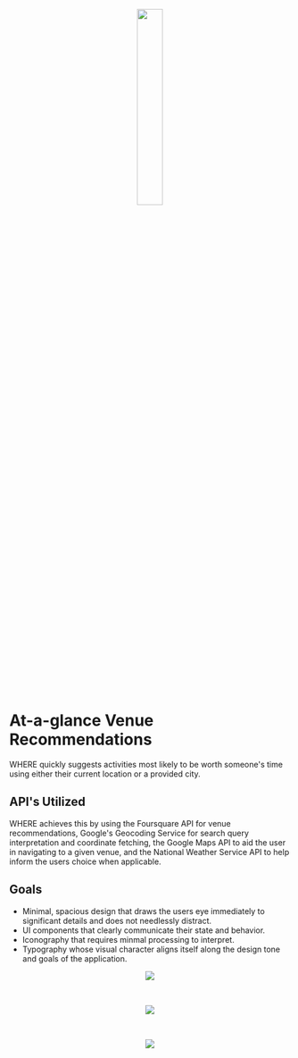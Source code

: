 <br><br>
<p align="center"><img width="30%" src="https://raw.githubusercontent.com/mkspainhour/WHERE/master/GitHub%20Media/Logo.png"></p>
<br><br>

# At-a-glance Venue Recommendations
WHERE quickly suggests activities most likely to be worth someone's time using either their current location or a provided city.

## API's Utilized
WHERE achieves this by using the Foursquare API for venue recommendations, Google's Geocoding Service for search query interpretation and coordinate fetching, the Google Maps API to aid the user in navigating to a given venue, and the National Weather Service API to help inform the users choice when applicable.

## Goals
- Minimal, spacious design that draws the users eye immediately to significant details and does not needlessly distract.
- UI components that clearly communicate their state and behavior.
- Iconography that requires minmal processing to interpret.
- Typography whose visual character aligns itself along the design tone and goals of the application.

<p align="center"><img src="https://raw.githubusercontent.com/mkspainhour/Thinkful-API-Capstone-WHERE/master/GitHub%20Media/Logo.png"></p>
<br>

<p align="center"><img src="https://raw.githubusercontent.com/mkspainhour/Thinkful-API-Capstone-WHERE/master/GitHub%20Media/Logo.png"></p>
<br>

<p align="center"><img src="https://raw.githubusercontent.com/mkspainhour/Thinkful-API-Capstone-WHERE/master/GitHub%20Media/Logo.png"></p>
<br>
